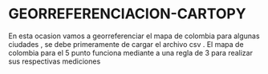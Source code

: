 # GEORREFERENCIACION-CARTOPY

En esta ocasion vamos a georreferenciar el mapa de colombia para algunas ciudades , se debe primeramente de cargar el archivo csv . El mapa de colombia para el 5 punto 
funciona mediante a una regla de 3 para realizar sus respectivas mediciones
